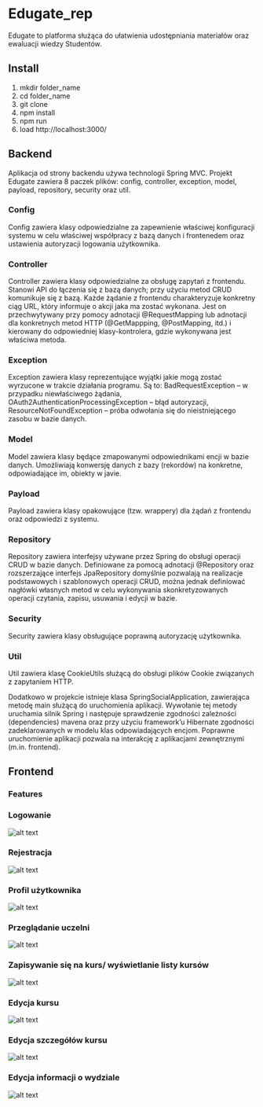 # Edugate_rep

Edugate to platforma służąca do ułatwienia udostępniania materiałów oraz ewaluacji wiedzy Studentów.

## Install
1. mkdir folder_name
2. cd folder_name
3. git clone 
4. npm install
5. npm run
6. load http://localhost:3000/

## Backend

Aplikacja od strony backendu używa technologii Spring MVC. Projekt Edugate zawiera 8 paczek plików: config, controller, exception, model, payload, repository, security oraz util. 

### Config
Config zawiera klasy odpowiedzialne za zapewnienie właściwej konfiguracji systemu w celu właściwej współpracy z bazą danych i frontenedem oraz ustawienia autoryzacji logowania użytkownika.

### Controller
Controller zawiera klasy odpowiedzialne za obsługę zapytań z frontendu. Stanowi API do łączenia się z bazą danych; przy użyciu metod CRUD komunikuje się z bazą. Każde żądanie z frontendu charakteryzuje konkretny ciąg URL, który informuje o akcji jaka ma zostać wykonana. Jest on przechwytywany przy pomocy adnotacji @RequestMapping lub adnotacji dla konkretnych metod HTTP (@GetMappping, @PostMapping, itd.) i kierowany do odpowiedniej klasy-kontrolera, gdzie wykonywana jest właściwa metoda. 

### Exception
Exception zawiera klasy reprezentujące wyjątki jakie mogą zostać wyrzucone w trakcie działania programu. Są to: BadRequestException – w przypadku niewłaściwego żądania, OAuth2AuthenticationProcessingException – błąd autoryzacji, ResourceNotFoundException – próba odwołania się do nieistniejącego zasobu w bazie danych. 

### Model
Model zawiera klasy będące zmapowanymi odpowiednikami encji w bazie danych. Umożliwiają konwersję danych z bazy (rekordów) na konkretne, odpowiadające im, obiekty w javie. 

### Payload
Payload zawiera klasy opakowujące (tzw. wrappery) dla żądań z frontendu oraz odpowiedzi 
z systemu. 

### Repository
Repository zawiera interfejsy używane przez Spring do obsługi operacji CRUD w bazie danych. Definiowane za pomocą adnotacji @Repository oraz rozszerzające interfejs JpaRepository domyślnie pozwalają na realizacje podstawowych i szablonowych operacji CRUD, można jednak definiować nagłówki własnych metod w celu wykonywania skonkretyzowanych operacji czytania, zapisu, usuwania i edycji w bazie. 

### Security
Security zawiera klasy obsługujące poprawną autoryzację użytkownika. 

### Util
Util zawiera klasę CookieUtils służącą do obsługi plików Cookie związanych z zapytaniem HTTP.

Dodatkowo w projekcie istnieje klasa SpringSocialApplication, zawierająca metodę main służącą do uruchomienia aplikacji. Wywołanie tej metody uruchamia silnik Spring i następuje sprawdzenie zgodności zależności (dependencies) mavena oraz przy użyciu framework’u Hibernate zgodności zadeklarowanych w modelu klas odpowiadających encjom. Poprawne uruchomienie aplikacji pozwala na interakcję z aplikacjami zewnętrznymi (m.in. frontend). 

## Frontend

### Features

### Logowanie
![alt text](https://i.ibb.co/JRQtssf/LogIn.png)
### Rejestracja
![alt text](https://i.ibb.co/5nDcr87/SignUp.png)
### Profil użytkownika
![alt text](https://i.ibb.co/kJwGPK2/See-Profile.png)
### Przeglądanie uczelni
![alt text](https://i.ibb.co/dKmz1TQ/Przegladaj-Szkoly.png)
### Zapisywanie się na kurs/ wyświetlanie listy kursów
![alt text](https://i.ibb.co/YBsyKBN/Zapisz-Na-Kurs.png)
### Edycja kursu
![alt text](https://i.ibb.co/LPFHV9Q/Edit-Course-Info.png)
### Edycja szczegółów kursu
![alt text](https://i.ibb.co/qsNgqNd/Edit-Course-Detail-Info.png)
### Edycja informacji o wydziale
![alt text](https://i.ibb.co/tqyZLPV/Edyzja-Info-OWydziale.png)


